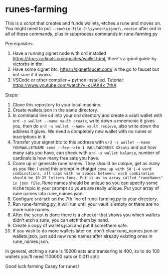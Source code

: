 # runes-farming
This is a script that creates and funds wallets, etches a rune and moves on. 
You might need to put ```--cookie-file E:\synced\signet\.cookie``` after ord in all of these commands, plus in subprocess commands in rune-farming.py

Prerequisites:
1. Have a running signet node with ord installed https://docs.ordinals.com/guides/wallet.html, there's a good guide by victorbs in tfm.
2. Have some signet btc. https://signetfaucet.com/ is the go to faucet but not sure if it works.
3. VSCode or other compiler + python installed. Tutorial: https://www.youtube.com/watch?v=cUAK4x_7thA

Steps:
1. Clone this repostory to your local machine.
2. Create wallets.json in the same directory.
3. In command line cd into your ord directory and create a vault wallet with ```ord -s wallet --name vault create```, write down a mnemonic it gives you, then do ```ord -s wallet --name vault recieve```, also write down the address it gives. We need a completely new wallet with no runes or inscriptions in it.
4. Transfer your signet btc to this address with ```ord -s wallet --name YOURWALLETNAME send --fee-rate 1 VAULTADDRESS XXsats``` and put how many sats you have, can check with ```ord -s wallet balance```, number of cardinals is how many free sats you have.
5. Come up or generate rune names. They should be unique, get as many as you like. I used this prompt in chatgpt ```come up with 50 1-4 word combinations, all caps with no spaces between. each combination should be 10-25 letters long. Put it as an array called "runeNames" in json file```. Rune names should be unique so you can specify some niche topic in your prompt so yours are really unique. Put your array of rune names into rune_names.json.
6. Configure ```ordPath``` on the 7th line of rune-farming.py to your directory.
7. Run rune-farming.py, it will run until your vault is empty or there are no more rune names.
8. After the script is done there is a checker that shows you which wallets didn't etch a rune, you can etch them by hand.
9. Create a copy of wallets.json and put it somethere safe.
10. If you wish to do more wallets later on, don't clear rune_names.json or wallets.json, just add new rune names after already existing ones in rune_names.json.

In general, etching a rune is 10200 sats and transering is 400, so to do 100 wallets you'll need 1100000 sats or 0.011 sbtc

Good luck farming Casey for runes!
